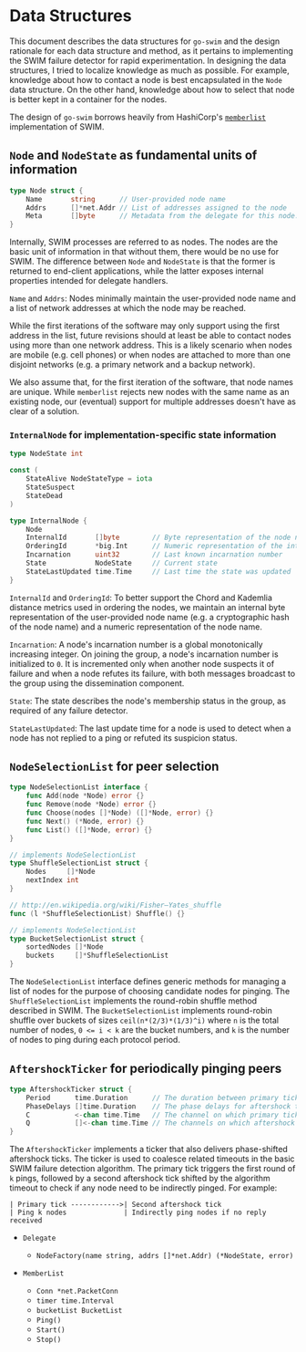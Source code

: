 # Data Structures

This document describes the data structures for `go-swim` and the design rationale for each data structure and method, as it pertains to implementing the SWIM failure detector for rapid experimentation. In designing the data structures, I tried to localize knowledge as much as possible. For example, knowledge about how to contact a node is best encapsulated in the `Node` data structure. On the other hand, knowledge about how to select that node is better kept in a container for the nodes.

The design of `go-swim` borrows heavily from HashiCorp's [`memberlist`][memberlist] implementation of SWIM.


## `Node` and `NodeState` as fundamental units of information

```go
type Node struct {
    Name       string      // User-provided node name
    Addrs      []*net.Addr // List of addresses assigned to the node
    Meta       []byte      // Metadata from the delegate for this node.
}
```

Internally, SWIM processes are referred to as nodes. The nodes are the basic unit of information in that without them, there would be no use for SWIM. The difference between `Node` and `NodeState` is that the former is returned to end-client applications, while the latter exposes internal properties intended for delegate handlers.

`Name` and `Addrs`: Nodes minimally maintain the user-provided node name and a list of network addresses at which the node may be reached.

While the first iterations of the software may only support using the first address in the list, future revisions should at least be able to contact nodes using more than one network address. This is a likely scenario when nodes are mobile (e.g. cell phones) or when nodes are attached to more than one disjoint networks (e.g. a primary network and a backup network).

We also assume that, for the first iteration of the software, that node names are unique. While `memberlist` rejects new nodes with the same name as an existing node, our (eventual) support for multiple addresses doesn't have as clear of a solution.


### `InternalNode` for implementation-specific state information

```go
type NodeState int

const (
    StateAlive NodeStateType = iota
    StateSuspect
    StateDead
)

type InternalNode {
    Node
    InternalId       []byte        // Byte representation of the node name
    OrderingId       *big.Int      // Numeric representation of the internal ID
    Incarnation      uint32        // Last known incarnation number
    State            NodeState     // Current state
    StateLastUpdated time.Time     // Last time the state was updated
}
```

`InternalId` and `OrderingId`: To better support the Chord and Kademlia distance metrics used in ordering the nodes, we maintain an internal byte representation of the user-provided node name (e.g. a cryptographic hash of the node name) and a numeric representation of the node name.

`Incarnation`: A node's incarnation number is a global monotonically increasing integer. On joining the group, a node's incarnation number is initialized to `0`. It is incremented only when another node suspects it of failure and when a node refutes its failure, with both messages broadcast to the group using the dissemination component.

`State`: The state describes the node's membership status in the group, as required of any failure detector.

`StateLastUpdated`: The last update time for a node is used to detect when a node has not replied to a ping or refuted its suspicion status.


## `NodeSelectionList` for peer selection

```go
type NodeSelectionList interface {
    func Add(node *Node) error {}
    func Remove(node *Node) error {}
    func Choose(nodes []*Node) ([]*Node, error) {}
    func Next() (*Node, error) {}
    func List() ([]*Node, error) {}
}

// implements NodeSelectionList
type ShuffleSelectionList struct {
    Nodes     []*Node
    nextIndex int
}

// http://en.wikipedia.org/wiki/Fisher–Yates_shuffle
func (l *ShuffleSelectionList) Shuffle() {}

// implements NodeSelectionList
type BucketSelectionList struct {
    sortedNodes []*Node
    buckets     []*ShuffleSelectionList
}
```

The `NodeSelectionList` interface defines generic methods for managing a list of nodes for the purpose of choosing candidate nodes for pinging. The `ShuffleSelectionList` implements the round-robin shuffle method described in SWIM. The `BucketSelectionList` implements round-robin shuffle over buckets of sizes `ceil(n*(2/3)*(1/3)^i)` where `n` is the total number of nodes, `0 <= i < k` are the bucket numbers, and `k` is the number of nodes to ping during each protocol period.


## `AftershockTicker` for periodically pinging peers

```go
type AftershockTicker struct {
    Period      time.Duration      // The duration between primary ticks
    PhaseDelays []time.Duration    // The phase delays for aftershock ticks
    C           <-chan time.Time   // The channel on which primary ticks are delivered
    Q           []<-chan time.Time // The channels on which aftershock ticks are delivered
}
```

The `AftershockTicker` implements a ticker that also delivers phase-shifted aftershock ticks. The ticker is used to coalesce related timeouts in the basic SWIM failure detection algorithm. The primary tick triggers the first round of `k` pings, followed by a second aftershock tick shifted by the algorithm timeout to check if any node need to be indirectly pinged. For example:

```
| Primary tick ------------>| Second aftershock tick
| Ping k nodes              | Indirectly ping nodes if no reply received
```

- `Delegate`
    + `NodeFactory(name string, addrs []*net.Addr) (*NodeState, error)`

- `MemberList`
    + `Conn *net.PacketConn`
    + `timer time.Interval`
    + `bucketList BucketList`
    + `Ping()`
    + `Start()`
    + `Stop()`


[memberlist]: https://github.com/hashicorp/memberlist
